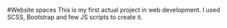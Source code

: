 #Website spaces
This is my first actual project in web development. I used SCSS, Bootstrap and few JS scripts to create it.
